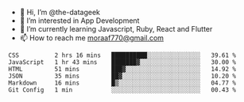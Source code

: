 - 👋 Hi, I’m @the-datageek
- 👀 I’m interested in App Development
- 🌱 I’m currently learning Javascript, Ruby, React and Flutter
- 📫 How to reach me moraaf770@gmail.com

<!---
the-datageek/the-datageek is a ✨ special ✨ repository because its `README.md` (this file) appears on your GitHub profile.
You can click the Preview link to take a look at your changes.
--->
<!--START_SECTION:waka-->

```text
CSS          2 hrs 16 mins   ██████████░░░░░░░░░░░░░░░   39.61 %
JavaScript   1 hr 43 mins    ███████▓░░░░░░░░░░░░░░░░░   30.00 %
HTML         51 mins         ███▓░░░░░░░░░░░░░░░░░░░░░   14.92 %
JSON         35 mins         ██▓░░░░░░░░░░░░░░░░░░░░░░   10.20 %
Markdown     16 mins         █▒░░░░░░░░░░░░░░░░░░░░░░░   04.77 %
Git Config   1 min           ░░░░░░░░░░░░░░░░░░░░░░░░░   00.43 %
```

<!--END_SECTION:waka-->
